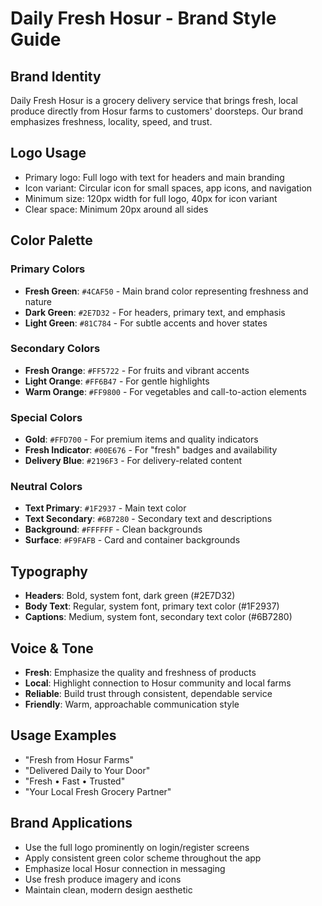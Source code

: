 # Daily Fresh Hosur - Brand Style Guide

## Brand Identity
Daily Fresh Hosur is a grocery delivery service that brings fresh, local produce directly from Hosur farms to customers' doorsteps. Our brand emphasizes freshness, locality, speed, and trust.

## Logo Usage
- Primary logo: Full logo with text for headers and main branding
- Icon variant: Circular icon for small spaces, app icons, and navigation
- Minimum size: 120px width for full logo, 40px for icon variant
- Clear space: Minimum 20px around all sides

## Color Palette

### Primary Colors
- **Fresh Green**: `#4CAF50` - Main brand color representing freshness and nature
- **Dark Green**: `#2E7D32` - For headers, primary text, and emphasis
- **Light Green**: `#81C784` - For subtle accents and hover states

### Secondary Colors
- **Fresh Orange**: `#FF5722` - For fruits and vibrant accents
- **Light Orange**: `#FF6B47` - For gentle highlights
- **Warm Orange**: `#FF9800` - For vegetables and call-to-action elements

### Special Colors
- **Gold**: `#FFD700` - For premium items and quality indicators
- **Fresh Indicator**: `#00E676` - For "fresh" badges and availability
- **Delivery Blue**: `#2196F3` - For delivery-related content

### Neutral Colors
- **Text Primary**: `#1F2937` - Main text color
- **Text Secondary**: `#6B7280` - Secondary text and descriptions
- **Background**: `#FFFFFF` - Clean backgrounds
- **Surface**: `#F9FAFB` - Card and container backgrounds

## Typography
- **Headers**: Bold, system font, dark green (#2E7D32)
- **Body Text**: Regular, system font, primary text color (#1F2937)
- **Captions**: Medium, system font, secondary text color (#6B7280)

## Voice & Tone
- **Fresh**: Emphasize the quality and freshness of products
- **Local**: Highlight connection to Hosur community and local farms
- **Reliable**: Build trust through consistent, dependable service
- **Friendly**: Warm, approachable communication style

## Usage Examples
- "Fresh from Hosur Farms"
- "Delivered Daily to Your Door"
- "Fresh • Fast • Trusted"
- "Your Local Fresh Grocery Partner"

## Brand Applications
- Use the full logo prominently on login/register screens
- Apply consistent green color scheme throughout the app
- Emphasize local Hosur connection in messaging
- Use fresh produce imagery and icons
- Maintain clean, modern design aesthetic